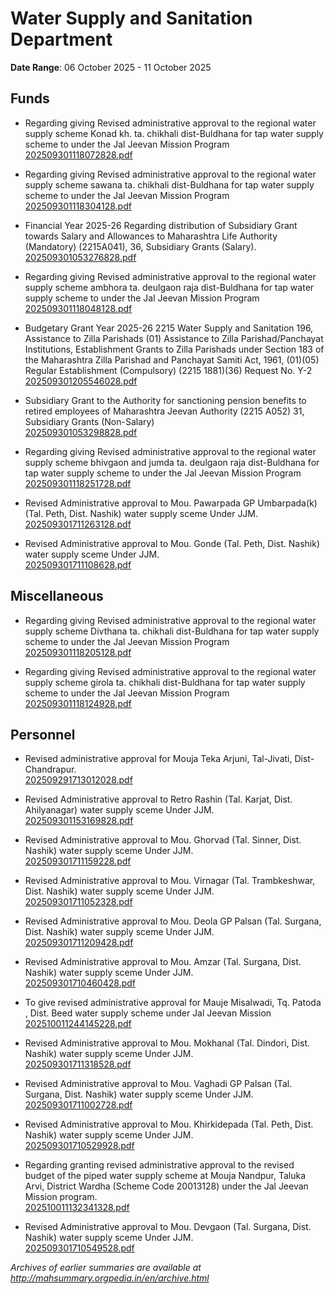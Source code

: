 # Water Supply and Sanitation Department

**Date Range**: 06 October 2025 - 11 October 2025


## Funds
- Regarding giving Revised administrative approval to the regional water supply scheme Konad kh.  ta. chikhali  dist-Buldhana for tap water supply scheme to under the Jal Jeevan Mission Program\
  [202509301118072828.pdf](https://gr.maharashtra.gov.in/Site/Upload/Government%20Resolutions/English/202509301118072828.pdf)

- Regarding giving Revised administrative approval to the regional water supply scheme sawana  ta. chikhali  dist-Buldhana for tap water supply scheme to under the Jal Jeevan Mission Program\
  [202509301118304128.pdf](https://gr.maharashtra.gov.in/Site/Upload/Government%20Resolutions/English/202509301118304128.pdf)

- Financial Year 2025-26  Regarding distribution of Subsidiary Grant towards Salary and Allowances to Maharashtra Life Authority (Mandatory) (2215A041), 36, Subsidiary Grants (Salary).\
  [202509301053276828.pdf](https://gr.maharashtra.gov.in/Site/Upload/Government%20Resolutions/English/202509301053276828.pdf)

- Regarding giving Revised administrative approval to the regional water supply scheme ambhora  ta. deulgaon raja  dist-Buldhana for tap water supply scheme to under the Jal Jeevan Mission Program\
  [202509301118048128.pdf](https://gr.maharashtra.gov.in/Site/Upload/Government%20Resolutions/English/202509301118048128.pdf)

- Budgetary Grant Year 2025-26  2215 Water Supply and Sanitation 196, Assistance to Zilla Parishads (01) Assistance to Zilla Parishad/Panchayat Institutions, Establishment Grants to Zilla Parishads under Section 183 of the Maharashtra Zilla Parishad and Panchayat Samiti Act, 1961, (01)(05) Regular Establishment (Compulsory) (2215 1881)(36)  Request No. Y-2\
  [202509301205546028.pdf](https://gr.maharashtra.gov.in/Site/Upload/Government%20Resolutions/English/202509301205546028.pdf)

- Subsidiary Grant to the Authority for sanctioning pension benefits to retired employees of Maharashtra Jeevan Authority (2215 A052)  31, Subsidiary Grants (Non-Salary)\
  [202509301053298828.pdf](https://gr.maharashtra.gov.in/Site/Upload/Government%20Resolutions/English/202509301053298828.pdf)

- Regarding giving Revised administrative approval to the regional water supply scheme bhivgaon and jumda  ta. deulgaon raja dist-Buldhana for tap water supply scheme to under the Jal Jeevan Mission Program\
  [202509301118251728.pdf](https://gr.maharashtra.gov.in/Site/Upload/Government%20Resolutions/English/202509301118251728.pdf)

- Revised Administrative approval to Mou. Pawarpada GP Umbarpada(k) (Tal. Peth, Dist. Nashik) water supply sceme Under JJM.\
  [202509301711263128.pdf](https://gr.maharashtra.gov.in/Site/Upload/Government%20Resolutions/English/202509301711263128.pdf)

- Revised Administrative approval to Mou. Gonde (Tal. Peth, Dist. Nashik) water supply sceme Under JJM.\
  [202509301711108628.pdf](https://gr.maharashtra.gov.in/Site/Upload/Government%20Resolutions/English/202509301711108628.pdf)

## Miscellaneous
- Regarding giving Revised administrative approval to the regional water supply scheme Divthana  ta. chikhali  dist-Buldhana for tap water supply scheme to under the Jal Jeevan Mission Program\
  [202509301118205128.pdf](https://gr.maharashtra.gov.in/Site/Upload/Government%20Resolutions/English/202509301118205128.pdf)

- Regarding giving Revised administrative approval to the regional water supply scheme girola  ta. chikhali  dist-Buldhana for tap water supply scheme to under the Jal Jeevan Mission Program\
  [202509301118124928.pdf](https://gr.maharashtra.gov.in/Site/Upload/Government%20Resolutions/English/202509301118124928.pdf)

## Personnel
- Revised administrative approval for Mouja Teka Arjuni, Tal-Jivati, Dist-Chandrapur.\
  [202509291713012028.pdf](https://gr.maharashtra.gov.in/Site/Upload/Government%20Resolutions/English/202509291713012028.pdf)

- Revised Administrative approval to Retro Rashin (Tal. Karjat, Dist. Ahilyanagar) water supply sceme Under JJM.\
  [202509301153169828.pdf](https://gr.maharashtra.gov.in/Site/Upload/Government%20Resolutions/English/202509301153169828.pdf)

- Revised Administrative approval to Mou. Ghorvad (Tal. Sinner, Dist. Nashik) water supply sceme Under JJM.\
  [202509301711159228.pdf](https://gr.maharashtra.gov.in/Site/Upload/Government%20Resolutions/English/202509301711159228.pdf)

- Revised Administrative approval to Mou. Virnagar (Tal. Trambkeshwar, Dist. Nashik) water supply sceme Under JJM.\
  [202509301711052328.pdf](https://gr.maharashtra.gov.in/Site/Upload/Government%20Resolutions/English/202509301711052328.pdf)

- Revised Administrative approval to Mou. Deola GP Palsan (Tal. Surgana, Dist. Nashik) water supply sceme Under JJM.\
  [202509301711209428.pdf](https://gr.maharashtra.gov.in/Site/Upload/Government%20Resolutions/English/202509301711209428.pdf)

- Revised Administrative approval to Mou. Amzar (Tal. Surgana, Dist. Nashik) water supply sceme Under JJM.\
  [202509301710460428.pdf](https://gr.maharashtra.gov.in/Site/Upload/Government%20Resolutions/English/202509301710460428.pdf)

- To give revised administrative approval for Mauje Misalwadi, Tq. Patoda , Dist. Beed  water supply scheme under Jal Jeevan Mission\
  [202510011244145228.pdf](https://gr.maharashtra.gov.in/Site/Upload/Government%20Resolutions/English/202510011244145228.pdf)

- Revised Administrative approval to Mou. Mokhanal (Tal. Dindori, Dist. Nashik) water supply sceme Under JJM.\
  [202509301711318528.pdf](https://gr.maharashtra.gov.in/Site/Upload/Government%20Resolutions/English/202509301711318528.pdf)

- Revised Administrative approval to Mou. Vaghadi GP Palsan (Tal. Surgana, Dist. Nashik) water supply sceme Under JJM.\
  [202509301711002728.pdf](https://gr.maharashtra.gov.in/Site/Upload/Government%20Resolutions/English/202509301711002728.pdf)

- Revised Administrative approval to Mou. Khirkidepada (Tal. Peth, Dist. Nashik) water supply sceme Under JJM.\
  [202509301710529928.pdf](https://gr.maharashtra.gov.in/Site/Upload/Government%20Resolutions/English/202509301710529928.pdf)

- Regarding granting revised administrative approval to the revised budget of the piped water supply scheme at Mouja Nandpur, Taluka Arvi, District Wardha (Scheme Code 20013128) under the Jal Jeevan Mission program.\
  [202510011132341328.pdf](https://gr.maharashtra.gov.in/Site/Upload/Government%20Resolutions/English/202510011132341328.pdf)

- Revised Administrative approval to Mou. Devgaon (Tal. Surgana, Dist. Nashik) water supply sceme Under JJM.\
  [202509301710549528.pdf](https://gr.maharashtra.gov.in/Site/Upload/Government%20Resolutions/English/202509301710549528.pdf)


*Archives of earlier summaries are available at http://mahsummary.orgpedia.in/en/archive.html*